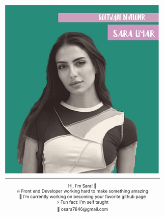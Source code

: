 <img src="https://github.com/codeQueen211/codeQueen211/blob/main/githubPhoto(1).jpg" width=500px hight=100px>
 <hr></hr>
<p align="center">
 Hi, I'm Sara! 👋 <br>
🔥 Front end Developer working hard to make something amazing <br>
🔭 I’m currently working on becoming your favorite github page <br>
⚡ Fun fact: I'm self taught <br>
📧 osara7846@gmail.com
</p>

